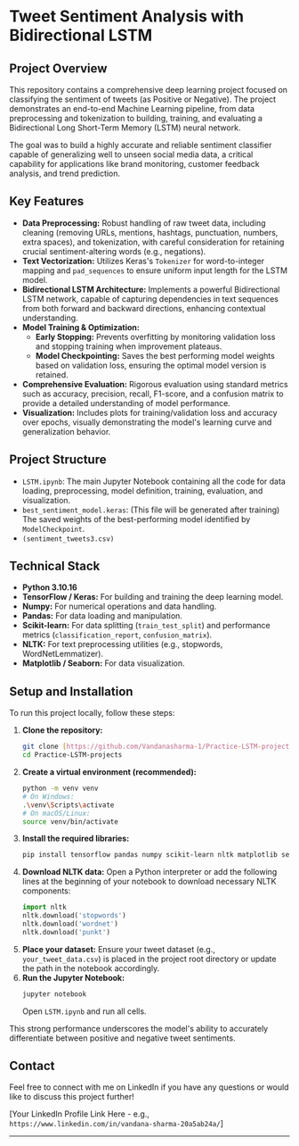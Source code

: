 # Tweet Sentiment Analysis with Bidirectional LSTM

## Project Overview

This repository contains a comprehensive deep learning project focused on classifying the sentiment of tweets (as Positive or Negative). The project demonstrates an end-to-end Machine Learning pipeline, from data preprocessing and tokenization to building, training, and evaluating a Bidirectional Long Short-Term Memory (LSTM) neural network.

The goal was to build a highly accurate and reliable sentiment classifier capable of generalizing well to unseen social media data, a critical capability for applications like brand monitoring, customer feedback analysis, and trend prediction.

## Key Features

* **Data Preprocessing:** Robust handling of raw tweet data, including cleaning (removing URLs, mentions, hashtags, punctuation, numbers, extra spaces), and tokenization, with careful consideration for retaining crucial sentiment-altering words (e.g., negations).
* **Text Vectorization:** Utilizes Keras's `Tokenizer` for word-to-integer mapping and `pad_sequences` to ensure uniform input length for the LSTM model.
* **Bidirectional LSTM Architecture:** Implements a powerful Bidirectional LSTM network, capable of capturing dependencies in text sequences from both forward and backward directions, enhancing contextual understanding.
* **Model Training & Optimization:**
    * **Early Stopping:** Prevents overfitting by monitoring validation loss and stopping training when improvement plateaus.
    * **Model Checkpointing:** Saves the best performing model weights based on validation loss, ensuring the optimal model version is retained.
* **Comprehensive Evaluation:** Rigorous evaluation using standard metrics such as accuracy, precision, recall, F1-score, and a confusion matrix to provide a detailed understanding of model performance.
* **Visualization:** Includes plots for training/validation loss and accuracy over epochs, visually demonstrating the model's learning curve and generalization behavior.

## Project Structure

* `LSTM.ipynb`: The main Jupyter Notebook containing all the code for data loading, preprocessing, model definition, training, evaluation, and visualization.
* `best_sentiment_model.keras`: (This file will be generated after training) The saved weights of the best-performing model identified by `ModelCheckpoint`.
* `(sentiment_tweets3.csv)`

## Technical Stack

* **Python 3.10.16**
* **TensorFlow / Keras:** For building and training the deep learning model.
* **Numpy:** For numerical operations and data handling.
* **Pandas:** For data loading and manipulation.
* **Scikit-learn:** For data splitting (`train_test_split`) and performance metrics (`classification_report`, `confusion_matrix`).
* **NLTK:** For text preprocessing utilities (e.g., stopwords, WordNetLemmatizer).
* **Matplotlib / Seaborn:** For data visualization.

## Setup and Installation

To run this project locally, follow these steps:

1.  **Clone the repository:**
    ```bash
    git clone [https://github.com/Vandanasharma-1/Practice-LSTM-projects.git](https://github.com/Vandanasharma-1/Practice-LSTM-projects.git)
    cd Practice-LSTM-projects
    ```
2.  **Create a virtual environment (recommended):**
    ```bash
    python -m venv venv
    # On Windows:
    .\venv\Scripts\activate
    # On macOS/Linux:
    source venv/bin/activate
    ```
3.  **Install the required libraries:**
    ```bash
    pip install tensorflow pandas numpy scikit-learn nltk matplotlib seaborn
    ```
4.  **Download NLTK data:**
    Open a Python interpreter or add the following lines at the beginning of your notebook to download necessary NLTK components:
    ```python
    import nltk
    nltk.download('stopwords')
    nltk.download('wordnet')
    nltk.download('punkt')
    ```
5.  **Place your dataset:** Ensure your tweet dataset (e.g., `your_tweet_data.csv`) is placed in the project root directory or update the path in the notebook accordingly.
6.  **Run the Jupyter Notebook:**
    ```bash
    jupyter notebook
    ```
    Open `LSTM.ipynb` and run all cells.



This strong performance underscores the model's ability to accurately differentiate between positive and negative tweet sentiments.

## Contact

Feel free to connect with me on LinkedIn if you have any questions or would like to discuss this project further!

[Your LinkedIn Profile Link Here - e.g., `https://www.linkedin.com/in/vandana-sharma-20a5ab24a/`]

---
